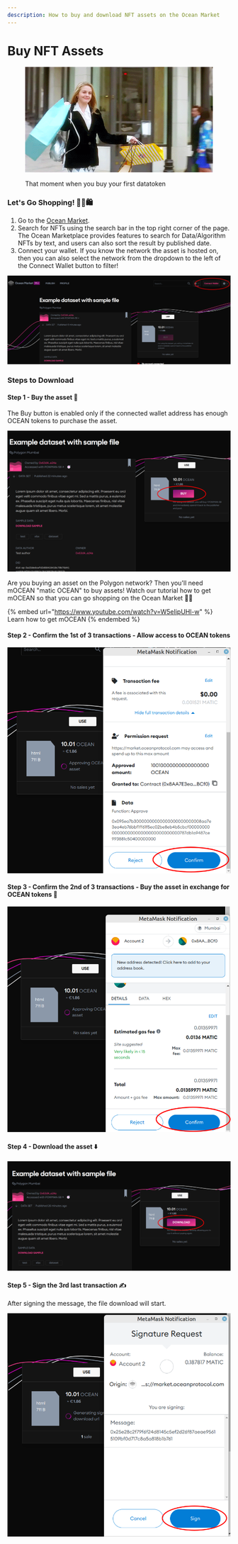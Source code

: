 ```yaml
---
description: How to buy and download NFT assets on the Ocean Market
---
```


# Buy NFT Assets

<figure><img src="../.gitbook/assets/gif/clueless-shopping.gif" alt=""><figcaption><p>That moment when you buy your first datatoken</p></figcaption></figure>

### Let's Go Shopping! 💁‍♀️🛍️

1. Go to the [Ocean Market](https://v4.market.oceanprotocol.com/).
2. Search for NFTs using the search bar in the top right corner of the page. The Ocean Marketplace provides features to search for Data/Algorithm NFTs by text, and users can also sort the result by published date.
3. Connect your wallet. If you know the network the asset is hosted on, then you can also select the network from the dropdown to the left of the Connect Wallet button to filter!

![Connect your wallet](../.gitbook/assets/market/consume-connect-wallet.png)

### Steps to Download

#### Step 1 - Buy the asset 🫰

The Buy button is enabled only if the connected wallet address has enough OCEAN tokens to purchase the asset.

![Click the large pink Buy button](../.gitbook/assets/market/consume-1.png)

Are you buying an asset on the Polygon network? Then you'll need mOCEAN "matic OCEAN" to buy assets! Watch our tutorial how to get mOCEAN so that you can go shopping on the Ocean Market 🤑🛒

{% embed url="https://www.youtube.com/watch?v=W5eIipUHl-w" %}
Learn how to get mOCEAN
{% endembed %}

#### Step 2 - Confirm the 1st of 3 transactions - Allow access to OCEAN tokens

![Transaction 1: Give the smart contract permission to access OCEAN tokens](../.gitbook/assets/market/consume-2.png)

#### Step 3 - Confirm the 2nd of 3 transactions - Buy the asset in exchange for OCEAN tokens 💸

![Transaction 2: Buy the datatoken giving you access to the asset](../.gitbook/assets/market/consume-3.png)

#### Step 4 - Download the asset ⬇️

![Download asset](../.gitbook/assets/market/consume-4.png)

#### Step 5 - Sign the 3rd last transaction ✍️

After signing the message, the file download will start.

![Sign the message using your wallet](../.gitbook/assets/market/consume-5.png)
